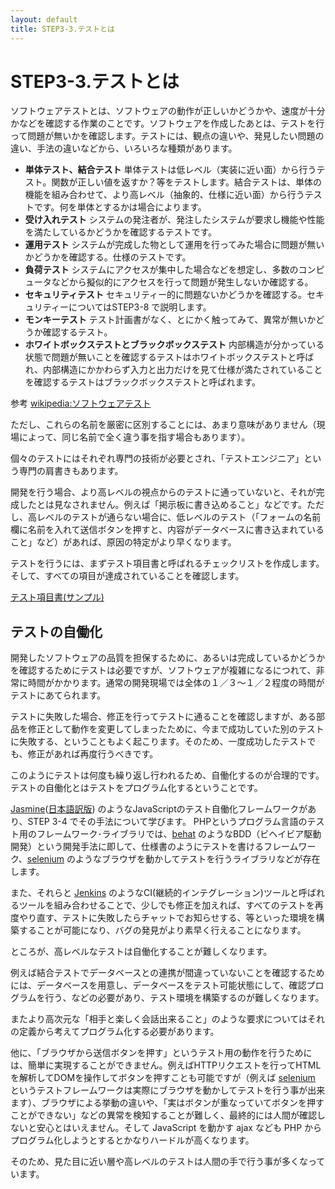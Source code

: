 ```yaml
---
layout: default
title: STEP3-3.テストとは
---
```

# STEP3-3.テストとは

ソフトウェアテストとは、ソフトウェアの動作が正しいかどうかや、速度が十分かなどを確認する作業のことです。ソフトウェアを作成したあとは、テストを行って問題が無いかを確認します。テストには、観点の違いや、発見したい問題の違い、手法の違いなどから、いろいろな種類があります。

* **単体テスト、結合テスト** 単体テストは低レベル（実装に近い面）から行うテスト。関数が正しい値を返すか？等をテストします。結合テストは、単体の機能を組み合わせて、より高レベル（抽象的、仕様に近い面）から行うテストです。何を単体とするかは場合によります。
* **受け入れテスト** システムの発注者が、発注したシステムが要求し機能や性能を満たしているかどうかを確認するテストです。
* **運用テスト** システムが完成した物として運用を行ってみた場合に問題が無いかどうかを確認する。仕様のテストです。
* **負荷テスト** システムにアクセスが集中した場合などを想定し、多数のコンピュータなどから擬似的にアクセスを行って問題が発生しないか確認する。
* **セキュリティテスト** セキュリティー的に問題ないかどうかを確認する。セキュリティーについてはSTEP3-8 で説明します。
* **モンキーテスト** テスト計画書がなく、とにかく触ってみて、異常が無いかどうか確認するテスト。
* **ホワイトボックステストとブラックボックステスト** 内部構造が分かっている状態で問題が無いことを確認するテストはホワイトボックステストと呼ばれ、内部構造にかかわらず入力と出力だけを見て仕様が満たされていることを確認するテストはブラックボックステストと呼ばれます。

参考 [wikipedia:ソフトウェアテスト](http://ja.wikipedia.org/wiki/%E3%82%BD%E3%83%95%E3%83%88%E3%82%A6%E3%82%A7%E3%82%A2%E3%83%86%E3%82%B9%E3%83%88)

ただし、これらの名前を厳密に区別することには、あまり意味がありません（現場によって、同じ名前で全く違う事を指す場合もあります）。

個々のテストにはそれぞれ専門の技術が必要とされ、「テストエンジニア」という専門の肩書きもあります。

開発を行う場合、より高レベルの視点からのテストに通っていないと、それが完成したとは見なされません。例えば「掲示板に書き込めること」などです。ただし、高レベルのテストが通らない場合に、低レベルのテスト（「フォームの名前欄に名前を入れて送信ボタンを押すと、内容がデータベースに書き込まれていること」など）があれば、原因の特定がより早くなります。

テストを行うには、まずテスト項目書と呼ばれるチェックリストを作成します。そして、すべての項目が達成されていることを確認します。

[テスト項目書(サンプル)](../docs/test.xls)

## テストの自働化

開発したソフトウェアの品質を担保するために、あるいは完成しているかどうかを確認するためにテストは必要ですが、ソフトウェアが複雑になるにつれて、非常に時間がかかります。通常の開発現場では全体の１／３～１／２程度の時間がテストにあてられます。

テストに失敗した場合、修正を行ってテストに通ることを確認しますが、ある部品を修正として動作を変更してしまったために、今まで成功していた別のテストに失敗する、ということもよく起こります。そのため、一度成功したテストでも、修正があれば再度行うべきです。

このようにテストは何度も繰り返し行われるため、自働化するのが合理的です。
テストの自働化とはテストをプログラム化するということです。

[Jasmine](http://jasmine.github.io/2.0/introduction.html)([日本語訳版](http://mitsuruog.github.io/jasmine/)) のようなJavaScriptのテスト自働化フレームワークがあり、STEP 3-4 でその手法について学びます。
PHPというプログラム言語のテスト用のフレームワーク･ライブラリでは、[behat](http://behat.org/) のようなBDD（ビヘイビア駆動開発）という開発手法に即して、仕様書のようにテストを書けるフレームワーク、[selenium](http://docs.seleniumhq.org/) のようなブラウザを動かしてテストを行うライブラリなどが存在します。

また、それらと [Jenkins](http://jenkins-ci.org/) のようなCI(継続的インテグレーション)ツールと呼ばれるツールを組み合わせることで、少しでも修正を加えれば、すべてのテストを再度やり直す、テストに失敗したらチャットでお知らせする、等といった環境を構築することが可能になり、バグの発見がより素早く行えることになります。

ところが、高レベルなテストは自働化することが難しくなります。

例えば結合テストでデータベースとの連携が間違っていないことを確認するためには、データベースを用意し、データベースをテスト可能状態にして、確認プログラムを行う、などの必要があり、テスト環境を構築するのが難しくなります。

またより高次元な「相手と楽しく会話出来ること」のような要求についてはそれの定義から考えてプログラム化する必要があります。

他に、「ブラウザから送信ボタンを押す」というテスト用の動作を行うためには、簡単に実現することができません。例えばHTTPリクエストを行ってHTMLを解析してDOMを操作してボタンを押すことも可能ですが（例えば [selenium](http://docs.seleniumhq.org/) というテストフレームワークは実際にブラウザを動かしてテストを行う事が出来ます）、ブラウザによる挙動の違いや、「実はボタンが重なっていてボタンを押すことができない」などの異常を検知することが難しく、最終的には人間が確認しないと安心とはいえません。そして JavaScript を動かす ajax なども PHP からプログラム化しようとするとかなりハードルが高くなります。

そのため、見た目に近い層や高レベルのテストは人間の手で行う事が多くなっています。
